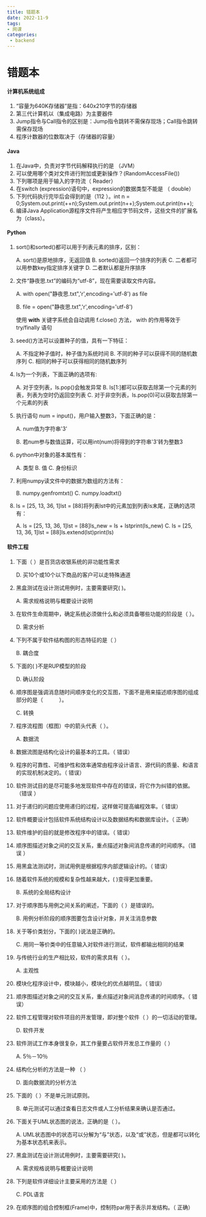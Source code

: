 ```yaml
---
title: 错题本
date: 2022-11-9
tags:
- 网课
categories:
 - backend
---
```


# 错题本

#### 计算机系统组成
1. “容量为640K存储器”是指：640x210字节的存储器
2. 第三代计算机以（集成电路）为主要器件
3. Jump指令与Call指令的区别是：Jump指令跳转不需保存现场；Call指令跳转需保存现场
4. 程序计数器的位数取决于（存储器的容量）



#### Java

1. 在Java中，负责对字节代码解释执行的是 （JVM）
2. 可以使用哪个类对文件进行附加或更新操作？(RandomAccessFile())
3. 下列哪项是用于输入的字符流（ Reader）
4. 在switch (expression)语句中，expression的数据类型不能是 （ double）
5. 下列代码执行完毕后会得到的是（112 ）。int n = 0;System.out.print(++n);System.out.print(n++);System.out.print(n++);
6. 编译Java Application源程序文件将产生相应字节码文件，这些文件的扩展名为（class）。



#### Python

1. sort()和sorted()都可以用于列表元素的排序，区别：

   A. sort()是原地排序，无返回值
   B. sorted()返回一个排序的列表
   C. 二者都可以用参数key指定排序关键字
   D. 二者默认都是升序排序

2. 文件“静夜思.txt”的编码为“utf-8”，现在需要读取文件内容。

   A. with open("静夜思.txt",'r',encoding='utf-8') as file

   B. file = open("静夜思.txt",'r',encoding='utf-8')

   使用 **with** 关键字系统会自动调用 f.close() 方法， with 的作用等效于 try/finally 语句

3. seed()方法可以设置种子的值，具有一下特征：

   A. 不指定种子值时，种子值为系统时间
   B. 不同的种子可以获得不同的随机数序列
   C. 相同的种子可以获得相同的随机数序列

4. ls为一个列表，下面正确的选项有:

   A. 对于空列表，ls.pop()会触发异常
   B. ls[1:]都可以获取去除第一个元素的列表，列表为空时仍返回空列表
   C. 对于非空列表，ls.pop(0)可以获取去除第一个元素的列表

5. 执行语句 num = input()，用户输入整数3，下面正确的是：

   A. num值为字符串'3'

   B. 若num参与数值运算，可以用int(num)将得到的字符串'3'转为整数3

6. python中对象的基本属性有：

   A. 类型
   B. 值
   C. 身份标识

7. 利用numpy读文件中的数据为数组的方法有：

   B. numpy.genfromtxt()
   C. numpy.loadtxt()

8. ls = [25, 13, 36, 1]lst = [88]将列表lst中的元素加到列表ls末尾，正确的选项有：

   A. ls = [25, 13, 36, 1]lst = [88]ls_new = ls + lstprint(ls_new)
   C. ls = [25, 13, 36, 1]lst = [88]ls.extend(lst)print(ls)



#### 软件工程

1. 下面（    ）是百货店收银系统的非功能性需求

   D. 买10个或10个以下商品的客户可以走特殊通道

2. 黑盒测试在设计测试用例时，主要需要研究(   )。

   A. 需求规格说明与概要设计说明

3. 在软件生命周期中，确定系统必须做什么和必须具备哪些功能的阶段是（ ）。

   D. 需求分析

4. 下列不属于软件结构图的形态特征的是（ ）

   B. 耦合度

5. 下面的(   )不是RUP模型的阶段

   D. 确认阶段

6. 顺序图是强调消息随时间顺序变化的交互图，下面不是用来描述顺序图的组成部分的是（      ）。

   C. 转换

7. 程序流程图（框图）中的箭头代表（ ）。

   A. 数据流

8. 数据流图是结构化设计的最基本的工具。（ 错误）

9. 程序的可靠性、可维护性和效率通常由程序设计语言、源代码的质量、和语言的实现机制决定的。（ 错误）

10. 软件测试目的是尽可能多地发现软件中存在的错误，将它作为纠错的依据。（错误 ）

11. 对于递归的问题应使用递归的过程，这样做可提高编程效率。（ 错误）

12. 软件概要设计包括软件系统结构设计以及数据结构和数据库设计。（ 正确）

13. 软件维护的目的就是修改程序中的错误。（ 错误）

14. 顺序图描述对象之间的交互关系，重点描述对象间消息传递的时间顺序。（错误 ）

15. 用黑盒法测试时，测试用例是根据程序内部逻辑设计的。（ 错误）

16. 随着软件系统的规模和复杂性越来越大，(   )变得更加重要。

    B. 系统的全局结构设计

17. 对于顺序图与用例之间关系的阐述，下面的（    ）是错误的。

    B. 用例分析阶段的顺序图要包含设计对象，并关注消息参数

18. 关于等价类划分，下面的(    )说法是正确的。

    C. 用同一等价类中的任意输入对软件进行测试，软件都输出相同的结果

19. 与传统行业的生产相比较，软件的需求具有（ ）。

    A. 主观性 　　

20. 模块化程序设计中，模块越小，模块化的优点越明显。（ 错误）

21. 顺序图描述对象之间的交互关系，重点描述对象间消息传递的时间顺序。（ 错误）

22. 软件工程管理对软件项目的开发管理，即对整个软件（ ）的一切活动的管理。

    D. 软件开发

23. 软件测试工作本身很复杂，其工作量要占软件开发总工作量的（ ）

    A. 5％－10％

24. 结构化分析的方法是一种 （ ）

    D. 面向数据流的分析方法

25. 下面的（    ）不是单元测试原则。

    B. 单元测试可以通过查看日志文件或人工分析结果来确认是否通过。

26. 下面关于UML状态图的说法，正确的是（    ）。

    A. UML状态图中的状态可以分解为“与”状态，以及“或”状态，但是都可以转化为基本状态机来表示。

27. 黑盒测试在设计测试用例时，主要需要研究(   )。

    A. 需求规格说明与概要设计说明

28. 下列是软件详细设计主要采用的方法是（ ）

    C. PDL语言

29. 在顺序图的组合控制框(Frame)中，控制符par用于表示并发结构。（ 正确）
